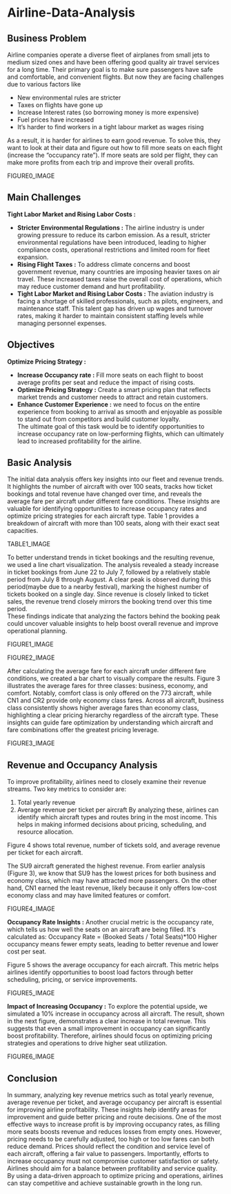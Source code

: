 # Airline-Data-Analysis

## Business Problem 

Airline companies operate a diverse fleet of airplanes from small jets to medium sized 
ones and have been offering good quality air travel services for a long time. Their 
primary goal is to make sure passengers have safe and comfortable, and convenient 
flights. But now they are facing challenges due to various factors like  

- New environmental rules are stricter 
- Taxes on flights have gone up 
- Increase Interest rates (so borrowing money is more expensive) 
- Fuel prices have increased 
- It’s harder to find workers in a tight labour market as wages rising  

As a result, it is harder for airlines to earn good revenue. To solve this, they want to look 
at their data and figure out how to fill more seats on each flight (increase the 
“occupancy rate”). If more seats are sold per flight, they can make more profits from 
each trip and improve their overall profits.  


FIGURE0_IMAGE


## Main Challenges 
**Tight Labor Market and Rising Labor Costs :**
- **Stricter Environmental Regulations :** The airline industry is under growing 
pressure to reduce its carbon emission. As a result, stricter environmental 
regulations have been introduced, leading to higher compliance costs, 
operational restrictions and limited room for fleet expansion.  
- **Rising Flight Taxes :** To address climate concerns and boost government 
revenue, many countries are imposing heavier taxes on air travel. These 
increased taxes raise the overall cost of operations, which may reduce customer 
demand and hurt profitability.  
- **Tight Labor Market and Rising Labor Costs :** The aviation industry is facing a 
shortage of skilled professionals, such as pilots, engineers, and maintenance 
staff. This talent gap has driven up wages and turnover rates, making it harder to 
maintain consistent staffing levels while managing personnel expenses. 


## Objectives
**Optimize Pricing Strategy :**
- **Increase Occupancy rate :** Fill more seats on each flight to boost average profits 
per seat and reduce the impact of rising costs. 
- **Optimize Pricing Strategy :** Create a smart pricing plan that reflects market trends 
and customer needs to attract and retain customers.  
- **Enhance Customer Experience :** we need to focus on the entire experience from 
booking to arrival as smooth and enjoyable as possible to stand out from competitors 
and build customer loyalty.  
The ultimate goal of this task would be to identify opportunities to increase occupancy 
rate on low-performing flights, which can ultimately lead to increased profitability for the 
airline.


## Basic Analysis  

The initial data analysis offers key insights into our fleet and revenue trends. It highlights 
the number of aircraft with over 100 seats, tracks how ticket bookings and total revenue 
have changed over time, and reveals the average fare per aircraft under different fare 
conditions. 
These insights are valuable for identifying opportunities to increase occupancy rates 
and optimize pricing strategies for each aircraft type. 
Table 1 provides a breakdown of aircraft with more than 100 seats, along with their 
exact seat capacities. 


TABLE1_IMAGE

To better understand trends in ticket bookings and the resulting revenue, we used a line 
chart visualization. The analysis revealed a steady increase in ticket bookings from 
June 22 to July 7, followed by a relatively stable period from July 8 through August. A 
clear peak is observed during this period(maybe due to a nearby festival), marking the 
highest number of tickets booked on a single day. Since revenue is closely linked to 
ticket sales, the revenue trend closely mirrors the booking trend over this time period.  
These findings indicate that analyzing the factors behind the booking peak could 
uncover valuable insights to help boost overall revenue and improve operational 
planning. 


FIGURE1_IMAGE

FIGURE2_IMAGE

After calculating the average fare for each aircraft under different fare conditions, we 
created a bar chart to visually compare the results. Figure 3 illustrates the average fares 
for three classes: business, economy, and comfort. Notably, comfort class is only 
offered on the 773 aircraft, while CN1 and CR2 provide only economy class fares. 
Across all aircraft, business class consistently shows higher average fares than 
economy class, highlighting a clear pricing hierarchy regardless of the aircraft type. 
These insights can guide fare optimization by understanding which aircraft and fare 
combinations offer the greatest pricing leverage.

FIGURE3_IMAGE



## Revenue and Occupancy Analysis 
 
To improve profitability, airlines need to closely examine their revenue streams. Two key 
metrics to consider are: 
1. Total yearly revenue 
2. Average revenue per ticket per aircraft 
By analyzing these, airlines can identify which aircraft types and routes bring in the most 
income. This helps in making informed decisions about pricing, scheduling, and 
resource allocation. 

Figure 4 shows total revenue, number of tickets sold, and average revenue per ticket for 
each aircraft. 

The SU9 aircraft generated the highest revenue. From earlier analysis (Figure 3), we 
know that SU9 has the lowest prices for both business and economy class, which may 
have attracted more passengers. On the other hand, CN1 earned the least revenue, 
likely because it only offers low-cost economy class and may have limited features or 
comfort.


FIGURE4_IMAGE

**Occupancy Rate Insights :** 
Another crucial metric is the occupancy rate, which tells us how well the seats on an 
aircraft are being filled. It's calculated as: 
Occupancy Rate = (Booked Seats / Total Seats)*100 
Higher occupancy means fewer empty seats, leading to better revenue and lower cost 
per seat. 

Figure 5 shows the average occupancy for each aircraft. This metric helps airlines 
identify opportunities to boost load factors through better scheduling, pricing, or service 
improvements.  


FIGURE5_IMAGE

**Impact of Increasing Occupancy :**
To explore the potential upside, we simulated a 10% increase in occupancy across all 
aircraft. The result, shown in the next figure, demonstrates a clear increase in total 
revenue. 
This suggests that even a small improvement in occupancy can significantly boost 
profitability. Therefore, airlines should focus on optimizing pricing strategies and 
operations to drive higher seat utilization.


FIGURE6_IMAGE



## Conclusion 

In summary, analyzing key revenue metrics such as total yearly revenue, average 
revenue per ticket, and average occupancy per aircraft is essential for improving airline 
profitability. These insights help identify areas for improvement and guide better pricing 
and route decisions. 
One of the most effective ways to increase profit is by improving occupancy rates, as 
filling more seats boosts revenue and reduces losses from empty ones. However, 
pricing needs to be carefully adjusted, too high or too low fares can both reduce 
demand. Prices should reflect the condition and service level of each aircraft, offering a 
fair value to passengers. 
Importantly, efforts to increase occupancy must not compromise customer satisfaction 
or safety. Airlines should aim for a balance between profitability and service quality. 
By using a data-driven approach to optimize pricing and operations, airlines can stay 
competitive and achieve sustainable growth in the long run.
